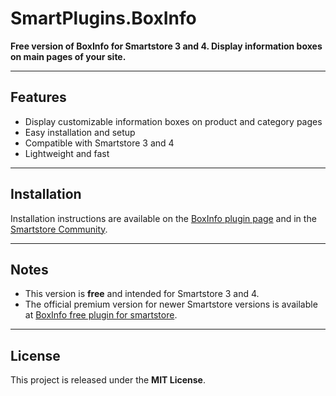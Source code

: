 # SmartPlugins.BoxInfo

**Free version of BoxInfo for Smartstore 3 and 4. Display information boxes on main pages of your site.**

---

## Features
- Display customizable information boxes on product and category pages
- Easy installation and setup
- Compatible with Smartstore 3 and 4
- Lightweight and fast

---

## Installation
Installation instructions are available on the [BoxInfo plugin page](https://smart-plugins.com/smart-store-info-boxes-plugin) and in the [Smartstore Community](https://community.smartstore.com/index.php?/files/file/141-info-boxes/).

---

## Notes
- This version is **free** and intended for Smartstore 3 and 4.
- The official premium version for newer Smartstore versions is available at [BoxInfo free plugin for smartstore](https://smart-plugins.com/smart-store-info-boxes-plugin).

---

## License
This project is released under the **MIT License**.
